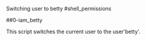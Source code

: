 Switching user to betty
#shell_permissions

 ##0-iam_betty

This script switches the current user to the user\'betty'\.

